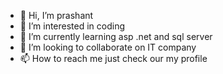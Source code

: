 - 👋 Hi, I’m prashant  
- 👀 I’m interested in coding 
- 🌱 I’m currently learning asp .net and sql server
- 💞️ I’m looking to collaborate on IT company
- 📫 How to reach me just check our my profile 

<!---
prashant1223/prashant1223 is a ✨ special ✨ repository because its `README.md` (this file) appears on your GitHub profile.
You can click the Preview link to take a look at your changes.
--->
